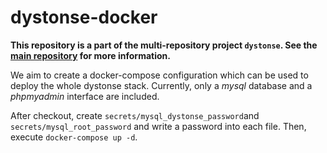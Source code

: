 # dystonse-docker

**This repository is a part of the multi-repository project `dystonse`. See the [main repository](https://github.com/lenaschimmel/dystonse) for more information.**

We aim to create a docker-compose configuration which can be used to deploy the whole dystonse stack. Currently, only a _mysql_ database and a _phpmyadmin_ interface are included.

After checkout, create `secrets/mysql_dystonse_password`and `secrets/mysql_root_password` and write a password into each file. Then, execute `docker-compose up -d`.